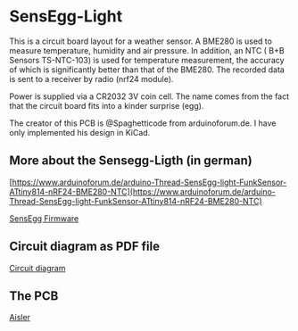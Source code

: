 # SensEgg-Light

This is a circuit board layout for a weather sensor. A BME280 is used to measure temperature, humidity and air pressure. In addition, an NTC ( B+B Sensors TS-NTC-103) is used for temperature measurement, the accuracy of which is significantly better than that of the BME280. The recorded data is sent to a receiver by radio (nrf24 module). 

Power is supplied via a CR2032 3V coin cell. The name comes from the fact that the circuit board fits into a kinder surprise (egg).

The creator of this PCB is @Spaghetticode from arduinoforum.de. I have only implemented his design in KiCad.

## More about the Sensegg-Ligth (in german) 

[https://www.arduinoforum.de/arduino-Thread-SensEgg-light-FunkSensor-ATtiny814-nRF24-BME280-NTC](https://www.arduinoforum.de/arduino-Thread-SensEgg-light-FunkSensor-ATtiny814-nRF24-BME280-NTC)

[SensEgg Firmware](https://github.com/DoImant/Arduino-SensEgg-Light)


## Circuit diagram as PDF file

[Circuit diagram](/SensEgg.pdf)

## The PCB

[Aisler](https://aisler.net/p/TQVCAVJF)


